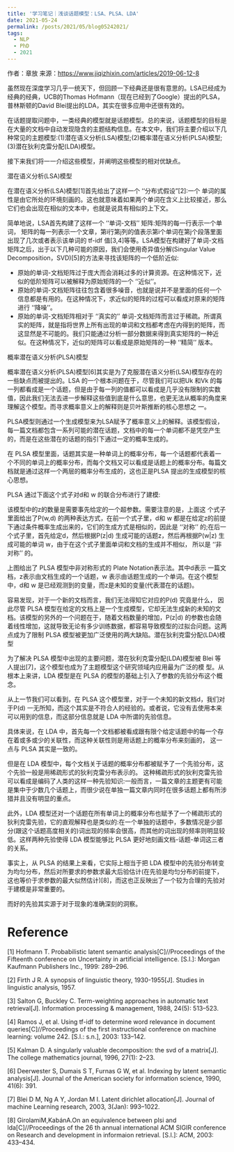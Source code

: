 ```yaml
---
title: '学习笔记｜浅谈话题模型：LSA、PLSA、LDA'
date: 2021-05-24
permalink: /posts/2021/05/blog05242021/
tags:
  - NLP
  - PhD
  - 2021
---
```


作者：章放
来源：https://www.jiqizhixin.com/articles/2019-06-12-8

虽然现在深度学习几乎一统天下，但回顾一下经典还是很有意思的。LSA已经成为经典的经典，UCB的Thomas Hofmann（现在已经到了Google）提出的PLSA，普林斯顿的David Blei提出的LDA，其实在很多应用中还很有效的。

在话题提取问题中，一类经典的模型就是话题模型。总的来说，话题模型的目标是在大量的文档中自动发现隐含的主题结构信息。在本文中，我们将主要介绍以下几种常见的主题模型:(1)潜在语义分析(LSA)模型;(2)概率潜在语义分析(PLSA)模型;(3)潜在狄利克雷分配(LDA)模型。

接下来我们将一一介绍这些模型，并阐明这些模型的相对优缺点。

潜在语义分析(LSA)模型

在潜在语义分析(LSA)模型[1]首先给出了这样一个 ‘‘分布式假设”[2]:一个 单词的属性是由它所处的环境刻画的。这也就意味着如果两个单词在含义上比较接近，那么它们也会出现在相似的文本中，也就是说具有相似的上下文。

简单地说，LSA首先构建了这样一个 ‘‘单词-文档’’ 矩阵:矩阵的每一行表示一个单词， 矩阵的每一列表示一个文章，第i行第j列的值表示第i个单词在第j个段落里面出现了几次或者表示该单词的 tf-idf 值[3,4]等等。LSA模型在构建好了单词-文档矩阵之后，出于以下几种可能的原因，我们会使用奇异值分解(Singular Value Decomposition，SVD)[5]的方法来寻找该矩阵的一个低阶近似:

- 原始的单词-文档矩阵过于庞大而会消耗过多的计算资源。在这种情况下，近 似的低阶矩阵可以被解释为原始矩阵的一个 ‘‘近似’’。
- 原始的单词-文档矩阵往往包含着很多噪音，也就是说并不是里面的任何一个信息都是有用的。在这种情况下，求近似的矩阵的过程可以看成对原来的矩阵进行 ‘‘降噪’’。
- 原始的单词-文档矩阵相对于 ‘‘真实的’’ 单词-文档矩阵而言过于稀疏。所谓真实的矩阵，就是指将世界上所有出现的单词和文档都考虑在内得到的矩阵，而这显然是不可能的。我们只能通过分析一部分数据来得到真实矩阵的一种近似。在这种情况下，近似的矩阵可以看成是原始矩阵的一种 ‘‘精简’’ 版本。

概率潜在语义分析(PLSA)模型

概率潜在语义分析(PLSA)模型[6]其实是为了克服潜在语义分析(LSA)模型存在的一些缺点而被提出的。LSA 的一个根本问题在于，尽管我们可以把Uk 和Vk 的每一列都看成是一个话题，但是由于每一列的值都可以看成是几乎没有限制的实数值，因此我们无法去进一步解释这些值到底是什么意思，也更无法从概率的角度来理解这个模型。而寻求概率意义上的解释则是贝叶斯推断的核心思想之 一。

PLSA模型则通过一个生成模型来为LSA赋予了概率意义上的解释。该模型假设，每一篇文档都包含一系列可能的潜在话题，文档中的每一个单词都不是凭空产生的，而是在这些潜在的话题的指引下通过一定的概率生成的。

在 PLSA 模型里面，话题其实是一种单词上的概率分布，每一个话题都代表着一个不同的单词上的概率分布，而每个文档又可以看成是话题上的概率分布。每篇文档就是通过这样一个两层的概率分布生成的，这也正是PLSA 提出的生成模型的核心思想。

PLSA 通过下面这个式子对d和 w 的联合分布进行了建模:

该模型中的z的数量是需要事先给定的一个超参数。需要注意的是，上面这 个式子里面给出了P(w,d) 的两种表达方式，在前一个式子里，d和 w 都是在给定z的前提下通过条件概率生成出来的，它们的生成方式是相似的，因此是 ‘‘对称’’ 的;在后一个式子里，首先给定d，然后根据P(z|d) 生成可能的话题z，然后再根据P(w|z) 生成可能的单词 w，由于在这个式子里面单词和文档的生成并不相似， 所以是 ‘‘非对称’’ 的。

上图给出了 PLSA 模型中非对称形式的 Plate Notation表示法。其中d表示 一篇文档，z表示由文档生成的一个话题，w 表示由话题生成的一个单词。在这个模型中，d和 w 是已经观测到的变量，而z是未知的变量(代表潜在的话题)。

容易发现，对于一个新的文档而言，我们无法得知它对应的P(d) 究竟是什么， 因此尽管 PLSA 模型在给定的文档上是一个生成模型，它却无法生成新的未知的文档。该模型的另外的一个问题在于，随着文档数量的增加，P(z|d) 的参数也会随着线性增加，这就导致无论有多少训练数据，都容易导致模型的过拟合问题。这两点成为了限制 PLSA 模型被更加广泛使用的两大缺陷。潜在狄利克雷分配(LDA)模型

为了解决 PLSA 模型中出现的主要问题，潜在狄利克雷分配(LDA)模型被 Blei 等人提出[7]，这个模型也成为了主题模型这个研究领域内应用最为广泛的模 型。从根本上来讲，LDA 模型是在 PLSA 的模型的基础上引入了参数的先验分布这个概念。

从上一节我们可以看到，在 PLSA 这个模型里，对于一个未知的新文档d，我们对于P(d) 一无所知，而这个其实是不符合人的经验的。或者说，它没有去使用本来可以用到的信息，而这部分信息就是 LDA 中所谓的先验信息。

具体来说，在 LDA 中，首先每一个文档都被看成跟有限个给定话题中的每一个存在着或多或少的关联性，而这种关联性则是用话题上的概率分布来刻画的， 这一点与 PLSA 其实是一致的。

但是在 LDA 模型中，每个文档关于话题的概率分布都被赋予了一个先验分布，这个先验一般是用稀疏形式的狄利克雷分布表示的。 这种稀疏形式的狄利克雷先验可以看成是编码了人类的这样一种先验知识:一般而言，一篇文章的主题更有可能是集中于少数几个话题上，而很少说在单独一篇文章内同时在很多话题上都有所涉猎并且没有明显的重点。

此外，LDA 模型还对一个话题在所有单词上的概率分布也赋予了一个稀疏形式的狄利克雷先验，它的直观解释也是类似的:在一个单独的话题中，多数情况是少部分(跟这个话题高度相关的)词出现的频率会很高，而其他的词出现的频率则明显较低。这样两种先验使得 LDA 模型能够比 PLSA 更好地刻画文档-话题-单词这三者的关系。

事实上，从 PLSA 的结果上来看，它实际上相当于把 LDA 模型中的先验分布转变为均匀分布，然后对所要求的参数求最大后验估计(在先验是均匀分布的前提下，这也等价于求参数的最大似然估计)[8]，而这也正反映出了一个较为合理的先验对于建模是非常重要的。

而好的先验其实源于对于现象的准确深刻的洞察。


Reference
===

[1] Hofmann T. Probabilistic latent semantic analysis[C]//Proceedings of the Fifteenth conference on Uncertainty in artificial intelligence. [S.l.]: Morgan Kaufmann Publishers Inc., 1999: 289–296.

[2] Firth J R. A synopsis of linguistic theory, 1930-1955[J]. Studies in linguistic analysis, 1957.

[3] Salton G, Buckley C. Term-weighting approaches in automatic text retrieval[J]. Information processing & management, 1988, 24(5): 513–523.

[4] Ramos J, et al. Using tf-idf to determine word relevance in document queries[C]//Proceedings of the first instructional conference on machine learning: volume 242. [S.l.: s.n.], 2003: 133–142.

[5] Kalman D. A singularly valuable decomposition: the svd of a matrix[J]. The college mathematics journal, 1996, 27(1): 2–23.

[6] Deerwester S, Dumais S T, Furnas G W, et al. Indexing by latent semantic analysis[J]. Journal of the American society for information science, 1990, 41(6): 391.

[7] Blei D M, Ng A Y, Jordan M I. Latent dirichlet allocation[J]. Journal of machine Learning research, 2003, 3(Jan): 993–1022.

[8] GirolamiM,KabánA.On an equivalence between plsi and lda[C]//Proceedings of the 26 th annual international ACM SIGIR conference on Research and development in informaion retrieval. [S.l.]: ACM, 2003: 433–434.
